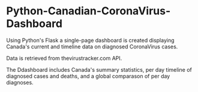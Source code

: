# Python-Canadian-CoronaVirus-Dashboard

Using Python's Flask a single-page dashboard is created displaying Canada's current and timeline data on diagnosed CoronaVirus cases.

Data is retrieved from thevirustracker.com API.

The Ddashboard includes Canada's summary statistics, per day timeline of diagnosed cases and deaths, and a global comparason of per day diagnoses.
